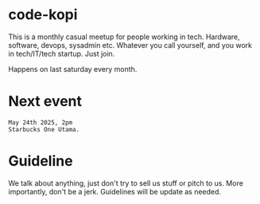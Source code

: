 # code-kopi

This is a monthly casual meetup for people working in tech. Hardware, software, devops, sysadmin etc. Whatever you call yourself, and you work in tech/IT/tech startup. Just join. 

Happens on last saturday every month. 

# Next event

```
May 24th 2025, 2pm
Starbucks One Utama.
```

# Guideline

We talk about anything, just don't try to sell us stuff or pitch to us. 
More importantly, don't be a jerk. 
Guidelines will be update as needed. 
